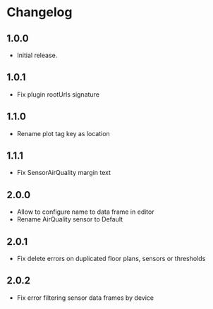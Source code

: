 # Changelog

## 1.0.0

- Initial release.

## 1.0.1

- Fix plugin rootUrls signature

## 1.1.0

- Rename plot tag key as location

## 1.1.1

- Fix SensorAirQuality margin text

## 2.0.0

- Allow to configure name to data frame in editor
- Rename AirQuality sensor to Default

## 2.0.1

- Fix delete errors on duplicated floor plans, sensors or thresholds

## 2.0.2

- Fix error filtering sensor data frames by device

